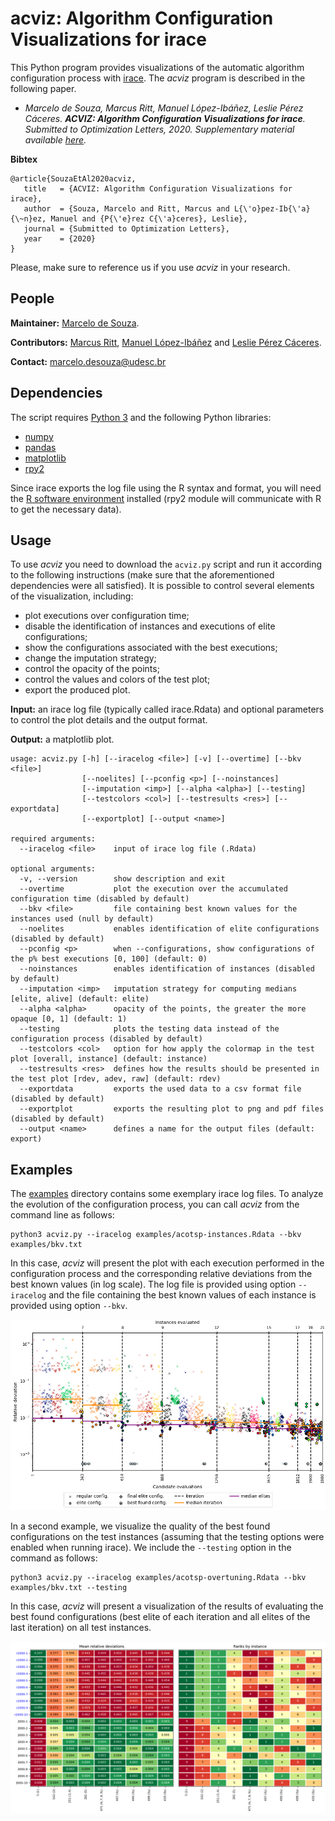 # acviz: Algorithm Configuration Visualizations for irace

This Python program provides visualizations of the automatic algorithm configuration process with [irace](http://iridia.ulb.ac.be/irace). The *acviz* program is described in the following paper.

+ *Marcelo de Souza, Marcus Ritt, Manuel López-Ibáñez, Leslie Pérez Cáceres. **ACVIZ: Algorithm Configuration Visualizations for irace**. Submitted to Optimization Letters, 2020. Supplementary material available [here](https://doi.org/10.5281/zenodo.4028906).*

**Bibtex**

```
@article{SouzaEtAl2020acviz,
   title   = {ACVIZ: Algorithm Configuration Visualizations for irace},
   author  = {Souza, Marcelo and Ritt, Marcus and L{\'o}pez-Ib{\'a}{\~n}ez, Manuel and {P{\'e}rez C{\'a}ceres}, Leslie},
   journal = {Submitted to Optimization Letters},
   year    = {2020}
}
```

Please, make sure to reference us if you use *acviz* in your research.

## People

**Maintainer:** [Marcelo de Souza](https://souzamarcelo.github.io).

**Contributors:** [Marcus Ritt](https://www.inf.ufrgs.br/~mrpritt), [Manuel López-Ibáñez](http://lopez-ibanez.eu) and [Leslie Pérez Cáceres](https://sites.google.com/site/leslieperez).

**Contact:** marcelo.desouza@udesc.br

## Dependencies

The script requires [Python 3](https://www.python.org) and the following Python libraries:
+ [numpy](https://numpy.org)
+ [pandas](https://pandas.pydata.org)
+ [matplotlib](https://matplotlib.org)
+ [rpy2](https://rpy2.github.io)

Since irace exports the log file using the R syntax and format, you will need the [R software environment](https://www.r-project.org) installed (rpy2 module will communicate with R to get the necessary data).

## Usage

To use *acviz* you need to download the `acviz.py` script and run it according to the following instructions (make sure that the aforementioned dependencies were all satisfied). It is possible to control several elements of the visualization, including:
+ plot executions over configuration time;
+ disable the identification of instances and executions of elite configurations; 
+ show the configurations associated with the best executions;
+ change the imputation strategy;
+ control the opacity of the points;
+ control the values and colors of the test plot;
+ export the produced plot.

**Input:** an irace log file (typically called irace.Rdata) and optional parameters to control the plot details and the output format.

**Output:** a matplotlib plot.

```
usage: acviz.py [-h] [--iracelog <file>] [-v] [--overtime] [--bkv <file>]
                [--noelites] [--pconfig <p>] [--noinstances]
                [--imputation <imp>] [--alpha <alpha>] [--testing]
                [--testcolors <col>] [--testresults <res>] [--exportdata]
                [--exportplot] [--output <name>]

required arguments:
  --iracelog <file>    input of irace log file (.Rdata)

optional arguments:
  -v, --version        show description and exit
  --overtime           plot the execution over the accumulated configuration time (disabled by default)
  --bkv <file>         file containing best known values for the instances used (null by default)
  --noelites           enables identification of elite configurations (disabled by default)
  --pconfig <p>        when --configurations, show configurations of the p% best executions [0, 100] (default: 0)
  --noinstances        enables identification of instances (disabled by default)
  --imputation <imp>   imputation strategy for computing medians [elite, alive] (default: elite)
  --alpha <alpha>      opacity of the points, the greater the more opaque [0, 1] (default: 1)
  --testing            plots the testing data instead of the configuration process (disabled by default)
  --testcolors <col>   option for how apply the colormap in the test plot [overall, instance] (default: instance)
  --testresults <res>  defines how the results should be presented in the test plot [rdev, adev, raw] (default: rdev)
  --exportdata         exports the used data to a csv format file (disabled by default)
  --exportplot         exports the resulting plot to png and pdf files (disabled by default)
  --output <name>      defines a name for the output files (default: export)
```

## Examples

The [examples](examples) directory contains some exemplary irace log files. To analyze the evolution of the configuration process, you can call *acviz* from the command line as follows:

```
python3 acviz.py --iracelog examples/acotsp-instances.Rdata --bkv examples/bkv.txt
```

In this case, *acviz* will present the plot with each execution performed in the configuration process and the corresponding relative deviations from the best known values (in log scale). The log file is provided using option `--iracelog` and the file containing the best known values of each instance is provided using option `--bkv`.

![](./examples/acotsp-instances.png)

In a second example, we visualize the quality of the best found configurations on the test instances (assuming that the testing options were enabled when running irace). We include the `--testing` option in the command as follows:

```
python3 acviz.py --iracelog examples/acotsp-overtuning.Rdata --bkv examples/bkv.txt --testing
```

In this case, *acviz* will present a visualization of the results of evaluating the best found configurations (best elite of each iteration and all elites of the last iteration) on all test instances.

![](./examples/acotsp-overtuning.png)
